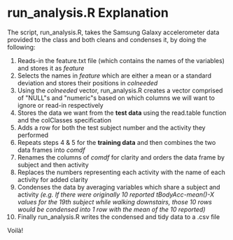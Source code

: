 run_analysis.R Explanation
=================================
The script, run_analysis.R, takes the Samsung Galaxy accelerometer data provided to the class and both cleans and condenses it, by doing the following: 

1. Reads-in the feature.txt file (which contains the names of the variables) and stores it as *feature*
2. Selects the names in *feature* which are either a mean or a standard deviation and stores their positions in *colneeded*
3. Using the *colneeded* vector, run_analysis.R creates a vector comprised of "NULL"s and "numeric"s based on which columns we will want to ignore or read-in respectively
4. Stores the data we want from the **test data** using the read.table function and the colClasses specification
5. Adds a row for both the test subject number and the activity they performed
6. Repeats steps 4 & 5 for the **training data** and then combines the two data frames into *comdf*
7. Renames the columns of *comdf* for clarity and orders the data frame by subject and then activity
8. Replaces the numbers representing each activity with the name of each activity for added clarity
9. Condenses the data by averaging variables which share a subject and activity *(e.g. If there were originally 10 reported tBodyAcc-mean()-X values for the 19th subject while walking downstairs, those 10 rows would be condensed into 1 row with the mean of the 10 reported)*
10. Finally run_analysis.R writes the condensed and tidy data to a .csv file

Voilà!
